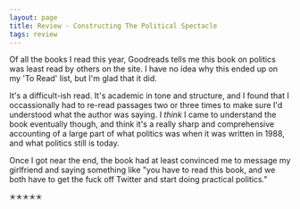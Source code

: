 ```yaml
---
layout: page
title: Review - Constructing The Political Spectacle
tags: review
---
```


Of all the books I read this year, Goodreads tells me this book on politics was least read by others on the site.
I have no idea why this ended up on my 'To Read' list, but I'm glad that it did.

It's a difficult-ish read. It's academic in tone and structure, and I found that I occassionally had to re-read passages
two or three times to make sure I'd understood what the author was saying. I _think_ I came to understand the book eventually though,
and think it's a really sharp and comprehensive accounting of a large part of what politics was when it was written in 1988, and
what politics still is today.

Once I got near the end, the book had at least convinced me to message my girlfriend and saying something like "you have to read this book,
and we both have to get the fuck off Twitter and start doing practical politics."  

✭✭✭✭✭